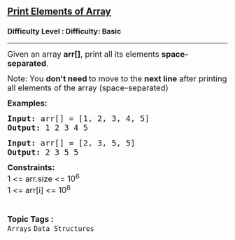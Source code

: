 <h2><a href="https://www.geeksforgeeks.org/problems/print-elements-of-array4910/1?page=2&category=Arrays,Strings&difficulty=Basic&status=solved,unsolved,attempted&sortBy=submissions">Print Elements of Array</a></h2><h3>Difficulty Level : Difficulty: Basic</h3><hr><div class="problems_problem_content__Xm_eO"><p><span style="font-size: 18px;">Given an array <strong>a</strong><strong>rr[]</strong>, print all its elements <strong>space-separated</strong>.</span></p>
<p><span style="font-size: 18px;">Note: You <strong>don't need </strong>to move to the <strong>next line</strong> after printing all elements of the array (space-separated)</span></p>
<p><span style="font-size: 18px;"><strong>Examples:</strong></span></p>
<pre><span style="font-size: 18px;"><strong>Input: </strong>arr[] = [1, 2, 3, 4, 5]
<strong>Output:</strong> 1 2 3 4&nbsp;5
</span></pre>
<pre><span style="font-size: 18px;"><strong>Input: </strong>arr[] = [2, 3, 5, 5]
<strong>Output:</strong> 2 3 5 5
</span></pre>
<p><span style="font-size: 18px;"><strong>Constraints:</strong><br>1 &lt;= arr.size &lt;= 10<sup>6</sup><br>1 &lt;= arr[i] &lt;= 10<sup>8</sup></span></p></div><br><p><span style=font-size:18px><strong>Topic Tags : </strong><br><code>Arrays</code>&nbsp;<code>Data Structures</code>&nbsp;